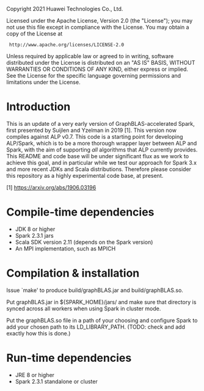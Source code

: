 

   Copyright 2021 Huawei Technologies Co., Ltd.

 Licensed under the Apache License, Version 2.0 (the "License");
 you may not use this file except in compliance with the License.
 You may obtain a copy of the License at

     http://www.apache.org/licenses/LICENSE-2.0

 Unless required by applicable law or agreed to in writing, software
 distributed under the License is distributed on an "AS IS" BASIS,
 WITHOUT WARRANTIES OR CONDITIONS OF ANY KIND, either express or implied.
 See the License for the specific language governing permissions and
 limitations under the License.


Introduction
============

This is an update of a very early version of GraphBLAS-accelerated Spark, first
presented by Suijlen and Yzelman in 2019 [1]. This version now compiles against
ALP v0.7. This code is a starting point for developing ALP/Spark, which is to be
a more thorough wrapper layer between ALP and Spark, with the aim of supporting
*all* algorithms that ALP currently provides. This README and code base will be
under significant flux as we work to achieve this goal, and in particular while
we test our approach for Spark 3.x and more recent JDKs and Scala distributions.
Therefore please consider this repository as a highly experimental code base, at
present.

[1] https://arxiv.org/abs/1906.03196


Compile-time dependencies
=========================

 * JDK 8 or higher
 * Spark 2.3.1 jars
 * Scala SDK version 2.11 (depends on the Spark version)
 * An MPI implementation, such as MPICH


Compilation & installation
==========================

Issue `make' to produce build/graphBLAS.jar and build/graphBLAS.so.

Put graphBLAS.jar in ${SPARK_HOME}/jars/ and make sure that directory is synced
across all workers when using Spark in cluster mode.

Put the graphBLAS.so file in a path of your choosing and configure Spark to add
your chosen path to its LD_LIBRARY_PATH. (TODO: check and add exactly how this
is done.)


Run-time dependencies
=====================

 * JRE 8 or higher
 * Spark 2.3.1 standalone or cluster

